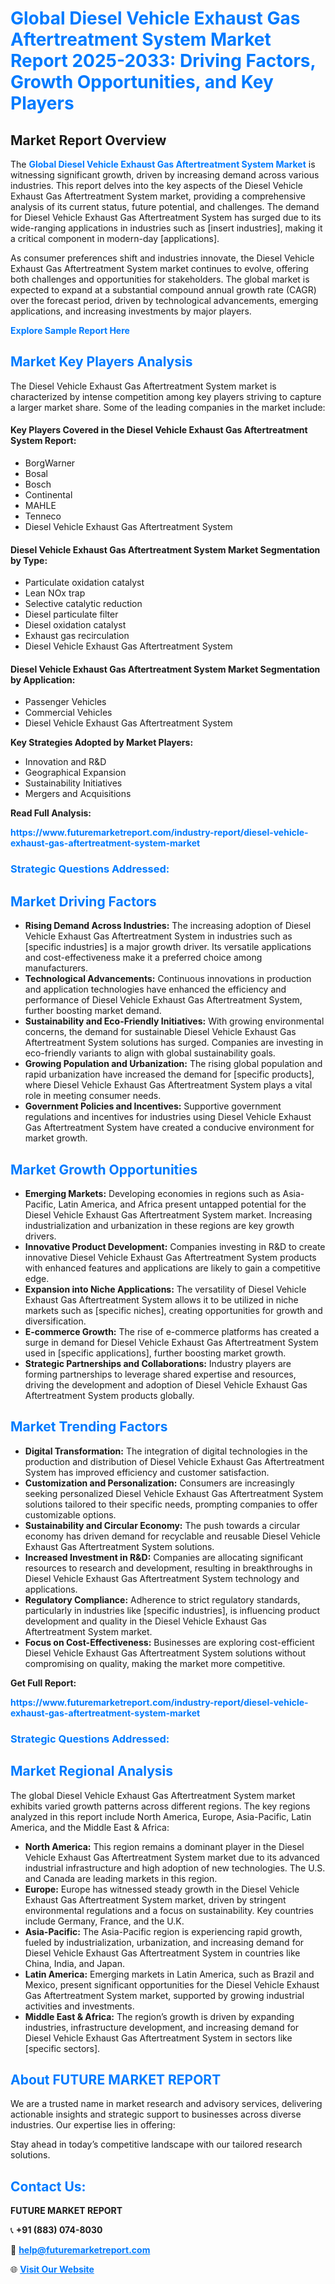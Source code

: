 <h1 style="color: #007BFF;">Global Diesel Vehicle Exhaust Gas Aftertreatment System Market Report 2025-2033: Driving Factors, Growth Opportunities, and Key Players</h1>

<section id="overview">
<h2>Market Report Overview</h2>
<p>The <a href="https://www.futuremarketreport.com/industry-report/diesel-vehicle-exhaust-gas-aftertreatment-system-market" style="color: #007BFF; text-decoration: none;"><strong>Global Diesel Vehicle Exhaust Gas Aftertreatment System Market</strong></a> is witnessing significant growth, driven by increasing demand across various industries. This report delves into the key aspects of the Diesel Vehicle Exhaust Gas Aftertreatment System market, providing a comprehensive analysis of its current status, future potential, and challenges. The demand for Diesel Vehicle Exhaust Gas Aftertreatment System has surged due to its wide-ranging applications in industries such as [insert industries], making it a critical component in modern-day [applications].</p>
<p>As consumer preferences shift and industries innovate, the Diesel Vehicle Exhaust Gas Aftertreatment System market continues to evolve, offering both challenges and opportunities for stakeholders. The global market is expected to expand at a substantial compound annual growth rate (CAGR) over the forecast period, driven by technological advancements, emerging applications, and increasing investments by major players.</p>
</section>

<section id="overview">
<p><a href="https://www.futuremarketreport.com/request-sample/reportId=100683" style="color: #007BFF; text-decoration: none;"><strong>Explore Sample Report Here</strong></a></p>
</section>

<section id="key-players">
<h2 style="color: #007BFF;">Market Key Players Analysis</h2>
<p>The Diesel Vehicle Exhaust Gas Aftertreatment System market is characterized by intense competition among key players striving to capture a larger market share. Some of the leading companies in the market include:</p>
<h4>Key Players Covered in the Diesel Vehicle Exhaust Gas Aftertreatment System Report:</h4>
<ul><li>BorgWarner</li><li>Bosal</li><li>Bosch</li><li>Continental</li><li>MAHLE</li><li>Tenneco</li><li>Diesel Vehicle Exhaust Gas Aftertreatment System</li></ul>
<h4>Diesel Vehicle Exhaust Gas Aftertreatment System Market Segmentation by Type:</h4>
<ul><li>Particulate oxidation catalyst</li><li>Lean NOx trap</li><li>Selective catalytic reduction</li><li>Diesel particulate filter</li><li>Diesel oxidation catalyst</li><li>Exhaust gas recirculation</li><li>Diesel Vehicle Exhaust Gas Aftertreatment System</li></ul>

<h4>Diesel Vehicle Exhaust Gas Aftertreatment System Market Segmentation by Application:</h4>
<ul><li>Passenger Vehicles</li><li>Commercial Vehicles</li><li>Diesel Vehicle Exhaust Gas Aftertreatment System</li></ul>
<p><strong>Key Strategies Adopted by Market Players:</strong></p>
<ul>
<li>Innovation and R&D</li>
<li>Geographical Expansion</li>
<li>Sustainability Initiatives</li>
<li>Mergers and Acquisitions</li>
</ul>
</section>

<section>
<p><strong>Read Full Analysis: </strong></p><a href="https://www.futuremarketreport.com/industry-report/diesel-vehicle-exhaust-gas-aftertreatment-system-market" style="color: #007BFF; text-decoration: none;"><strong>https://www.futuremarketreport.com/industry-report/diesel-vehicle-exhaust-gas-aftertreatment-system-market</strong></a>
<h3 style="color: #007BFF;">Strategic Questions Addressed:</h3>
</section>

<section id="driving-factors">
<h2 style="color: #007BFF;">Market Driving Factors</h2>
<ul>
<li><strong>Rising Demand Across Industries:</strong> The increasing adoption of Diesel Vehicle Exhaust Gas Aftertreatment System in industries such as [specific industries] is a major growth driver. Its versatile applications and cost-effectiveness make it a preferred choice among manufacturers.</li>
<li><strong>Technological Advancements:</strong> Continuous innovations in production and application technologies have enhanced the efficiency and performance of Diesel Vehicle Exhaust Gas Aftertreatment System, further boosting market demand.</li>
<li><strong>Sustainability and Eco-Friendly Initiatives:</strong> With growing environmental concerns, the demand for sustainable Diesel Vehicle Exhaust Gas Aftertreatment System solutions has surged. Companies are investing in eco-friendly variants to align with global sustainability goals.</li>
<li><strong>Growing Population and Urbanization:</strong> The rising global population and rapid urbanization have increased the demand for [specific products], where Diesel Vehicle Exhaust Gas Aftertreatment System plays a vital role in meeting consumer needs.</li>
<li><strong>Government Policies and Incentives:</strong> Supportive government regulations and incentives for industries using Diesel Vehicle Exhaust Gas Aftertreatment System have created a conducive environment for market growth.</li>
</ul>
</section>

<section id="growth-opportunities">
<h2 style="color: #007BFF;">Market Growth Opportunities</h2>
<ul>
<li><strong>Emerging Markets:</strong> Developing economies in regions such as Asia-Pacific, Latin America, and Africa present untapped potential for the Diesel Vehicle Exhaust Gas Aftertreatment System market. Increasing industrialization and urbanization in these regions are key growth drivers.</li>
<li><strong>Innovative Product Development:</strong> Companies investing in R&D to create innovative Diesel Vehicle Exhaust Gas Aftertreatment System products with enhanced features and applications are likely to gain a competitive edge.</li>
<li><strong>Expansion into Niche Applications:</strong> The versatility of Diesel Vehicle Exhaust Gas Aftertreatment System allows it to be utilized in niche markets such as [specific niches], creating opportunities for growth and diversification.</li>
<li><strong>E-commerce Growth:</strong> The rise of e-commerce platforms has created a surge in demand for Diesel Vehicle Exhaust Gas Aftertreatment System used in [specific applications], further boosting market growth.</li>
<li><strong>Strategic Partnerships and Collaborations:</strong> Industry players are forming partnerships to leverage shared expertise and resources, driving the development and adoption of Diesel Vehicle Exhaust Gas Aftertreatment System products globally.</li>
</ul>
</section>

<section id="trending-factors">
<h2 style="color: #007BFF;">Market Trending Factors</h2>
<ul>
<li><strong>Digital Transformation:</strong> The integration of digital technologies in the production and distribution of Diesel Vehicle Exhaust Gas Aftertreatment System has improved efficiency and customer satisfaction.</li>
<li><strong>Customization and Personalization:</strong> Consumers are increasingly seeking personalized Diesel Vehicle Exhaust Gas Aftertreatment System solutions tailored to their specific needs, prompting companies to offer customizable options.</li>
<li><strong>Sustainability and Circular Economy:</strong> The push towards a circular economy has driven demand for recyclable and reusable Diesel Vehicle Exhaust Gas Aftertreatment System solutions.</li>
<li><strong>Increased Investment in R&D:</strong> Companies are allocating significant resources to research and development, resulting in breakthroughs in Diesel Vehicle Exhaust Gas Aftertreatment System technology and applications.</li>
<li><strong>Regulatory Compliance:</strong> Adherence to strict regulatory standards, particularly in industries like [specific industries], is influencing product development and quality in the Diesel Vehicle Exhaust Gas Aftertreatment System market.</li>
<li><strong>Focus on Cost-Effectiveness:</strong> Businesses are exploring cost-efficient Diesel Vehicle Exhaust Gas Aftertreatment System solutions without compromising on quality, making the market more competitive.</li>
</ul>
</section>

<section>
<p><strong>Get Full Report: </strong></p><a href="https://www.futuremarketreport.com/industry-report/diesel-vehicle-exhaust-gas-aftertreatment-system-market" style="color: #007BFF; text-decoration: none;"><strong>https://www.futuremarketreport.com/industry-report/diesel-vehicle-exhaust-gas-aftertreatment-system-market</strong></a>
<h3 style="color: #007BFF;">Strategic Questions Addressed:</h3>
</section>


<section id="regional-analysis">
<h2 style="color: #007BFF;">Market Regional Analysis</h2>
<p>The global Diesel Vehicle Exhaust Gas Aftertreatment System market exhibits varied growth patterns across different regions. The key regions analyzed in this report include North America, Europe, Asia-Pacific, Latin America, and the Middle East & Africa:</p>
<ul>
<li><strong>North America:</strong> This region remains a dominant player in the Diesel Vehicle Exhaust Gas Aftertreatment System market due to its advanced industrial infrastructure and high adoption of new technologies. The U.S. and Canada are leading markets in this region.</li>
<li><strong>Europe:</strong> Europe has witnessed steady growth in the Diesel Vehicle Exhaust Gas Aftertreatment System market, driven by stringent environmental regulations and a focus on sustainability. Key countries include Germany, France, and the U.K.</li>
<li><strong>Asia-Pacific:</strong> The Asia-Pacific region is experiencing rapid growth, fueled by industrialization, urbanization, and increasing demand for Diesel Vehicle Exhaust Gas Aftertreatment System in countries like China, India, and Japan.</li>
<li><strong>Latin America:</strong> Emerging markets in Latin America, such as Brazil and Mexico, present significant opportunities for the Diesel Vehicle Exhaust Gas Aftertreatment System market, supported by growing industrial activities and investments.</li>
<li><strong>Middle East & Africa:</strong> The region’s growth is driven by expanding industries, infrastructure development, and increasing demand for Diesel Vehicle Exhaust Gas Aftertreatment System in sectors like [specific sectors].</li>
</ul>
</section>

<footer>
<h2 style="color: #007BFF;">About FUTURE MARKET REPORT</h2>
<p>We are a trusted name in market research and advisory services, delivering actionable insights and strategic support to businesses across diverse industries. Our expertise lies in offering:</p>

<p>Stay ahead in today’s competitive landscape with our tailored research solutions.</p>

<h2 style="color: #007BFF;">Contact Us:</h2>
<p><strong>FUTURE MARKET REPORT</strong></p>
<p>📞 <strong>+91 (883) 074-8030</strong></p>
<p>📧 <strong><a href="mailto:help@futuremarketreport.com" style="color: #007BFF;">help@futuremarketreport.com</a></strong></p>
<p>🌐 <strong><a href="https://www.futuremarketreport.com/" style="color: #007BFF;">Visit Our Website</a></strong></p>
</footer>